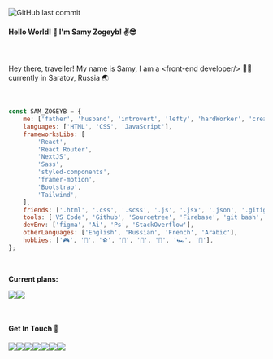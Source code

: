 ![GitHub last commit](https://img.shields.io/github/last-commit/SamyZog/SamyZog?label=Last%20Update&style=for-the-badge)

#### Hello World! :wave: I'm Samy Zogeyb! :v::sunglasses:

<br/>

Hey there, traveller! My name is Samy, I am a &lt;front-end developer/&gt; 👨‍💻 currently in Saratov, Russia 🌏

<br/>

```js
const SAM_ZOGEYB = {
	me: ['father', 'husband', 'introvert', 'lefty', 'hardWorker', 'creative'],
	languages: ['HTML', 'CSS', 'JavaScript'],
	frameworksLibs: [
		'React',
		'React Router',
		'NextJS',
		'Sass',
		'styled-components',
		'framer-motion',
		'Bootstrap',
		'Tailwind',
	],
	friends: ['.html', '.css', '.scss', '.js', '.jsx', '.json', '.gitignore', '.md'],
	tools: ['VS Code', 'Github', 'Sourcetree', 'Firebase', 'git bash', 'NPM', 'Webpack', 'babel', 'PostCSS'],
	devEnv: ['figma', 'Ai', 'Ps', 'StackOverflow'],
	otherLanguages: ['English', 'Russian', 'French', 'Arabic'],
	hobbies: ['🎮', '💪', '⚽', '🎲', '🎨', '🥊', '🏎️', '🍔'],
};
```

<br/>

**Current plans:** <br/>

<img src='https://img.shields.io/badge/TypeScript-007ACC?style=for-the-badge&logo=typescript&logoColor=white'/><img src='https://img.shields.io/badge/Node.js-339933?style=for-the-badge&logo=nodedotjs&logoColor=white'/>

<br/>

#### Get In Touch 🤙

[<img src='https://img.shields.io/badge/WhatsApp-25D366?style=for-the-badge&logo=whatsapp&logoColor=white'/>](https://wa.me/+79372499836)[<img src='https://img.shields.io/badge/Instagram-E4405F?style=for-the-badge&logo=instagram&logoColor=white'/>](https://www.instagram.com/samy_zog/)[<img src='https://img.shields.io/badge/LinkedIn-0077B5?style=for-the-badge&logo=linkedin&logoColor=white'/>](https://www.linkedin.com/in/samyzogeyb/)[<img src='https://img.shields.io/badge/Stack_Overflow-FE7A16?style=for-the-badge&logo=stack-overflow&logoColor=white'/>](https://stackoverflow.com/users/13417861/samz)[<img src='https://img.shields.io/badge/CodeSandbox-black?&style=for-the-badge&logo=codesandbox&logoColor=white'/>](https://codesandbox.io/u/SamyZog)[<img src='https://img.shields.io/badge/Gmail-D14836?style=for-the-badge&logo=gmail&logoColor=white'/>](http://www.gmail.com/)[<img src='https://img.shields.io/badge/Spotify-1ED760?&style=for-the-badge&logo=spotify&logoColor=white'/>](https://open.spotify.com/user/31uq2x6rsg47nupvqnqif5inaxhq)
